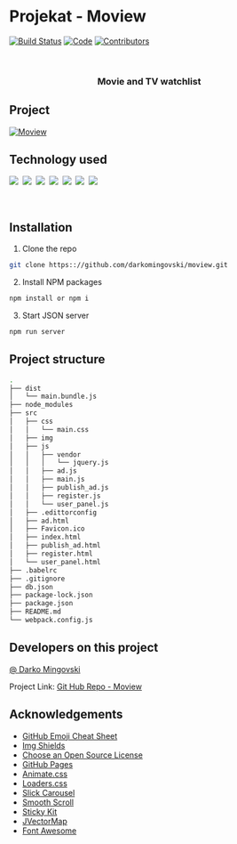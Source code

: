# Projekat - Moview

[![Build Status][build-shield]]()
[![Code][code-clean]]()
[![Contributors][contributors-shield]]()

<br />
<h3 align="center">Movie and TV watchlist</h3>

## Project

[![Moview][product-screenshot]]()

## Technology used

<p align="center">

![][html]&nbsp;
![][css]&nbsp;
![][js]&nbsp;
[![][jquery]](https://jquery.com)&nbsp;
[![][json]](https://my-json-server.typicode.com/)&nbsp;
[![][webpack]](https://webpack.js.org/)&nbsp;
[![][axios]](https://www.npmjs.com/package/axios)
<br>
<p align="center">
<br>

## Installation

1. Clone the repo
```sh
git clone https:://github.com/darkomingovski/moview.git
```
2. Install NPM packages
```sh
npm install or npm i
```
3. Start JSON server
```sh
npm run server
```

## Project structure
```sh
.
├── dist
│   └── main.bundle.js
├── node_modules
├── src
│   ├── css
│   │   └── main.css
│   ├── img
│   ├── js
│   │   ├── vendor
│   │   │   └── jquery.js
│   │   ├── ad.js
│   │   ├── main.js
│   │   ├── publish_ad.js
│   │   ├── register.js
│   │   └── user_panel.js
│   ├── .edittorconfig
│   ├── ad.html
│   ├── Favicon.ico
│   ├── index.html
│   ├── publish_ad.html
│   ├── register.html
│   └── user_panel.html
├── .babelrc
├── .gitignore
├── db.json
├── package-lock.json
├── package.json
├── README.md
└── webpack.config.js
```

## Developers on this project

[@ Darko Mingovski](https://github.com/darkomingovski)

Project Link: [Git Hub Repo - Moview](https://github.com/darkomingovski/moview)
<br>

## Acknowledgements

* [GitHub Emoji Cheat Sheet](https://www.webpagefx.com/tools/emoji-cheat-sheet)
* [Img Shields](https://shields.io)
* [Choose an Open Source License](https://choosealicense.com)
* [GitHub Pages](https://pages.github.com)
* [Animate.css](https://daneden.github.io/animate.css)
* [Loaders.css](https://connoratherton.com/loaders)
* [Slick Carousel](https://kenwheeler.github.io/slick)
* [Smooth Scroll](https://github.com/cferdinandi/smooth-scroll)
* [Sticky Kit](http://leafo.net/sticky-kit)
* [JVectorMap](http://jvectormap.com)
* [Font Awesome](https://fontawesome.com)

<!-- LINKS & IMAGES -->
[build-shield]: https://img.shields.io/badge/build-passing-brightgreen.svg?style=popout
[code-clean]: https://img.shields.io/badge/code_style-standard-brightgreen.svg?style=popout
[contributors-shield]: https://img.shields.io/badge/contributors-2-orange.svg?style=popout
[html]: https://img.shields.io/badge/HTML-v5-red.svg?style=popout&logo=html5
[css]: https://img.shields.io/badge/CSS-v3-blue.svg?style=popout&logo=css3
[js]: https://img.shields.io/badge/JavaScript-ES6-yellow.svg?style=popout&logo=javascript
[jquery]: https://img.shields.io/badge/jQuery-v3.3.1-violet.svg?style=popout&logo=jquery
[json]: https://img.shields.io/badge/JSON-v0.14.2-green.svg?style=popout&logo=json
[webpack]: https://img.shields.io/badge/WebPack-v4.29.6-blue.svg?style=popout&logo=webpack
[axios]: https://img.shields.io/badge/AXIOS-v0.18-lightblue.svg?style=popout&logo=codesandbox
[product-screenshot]: ./ss.jpg